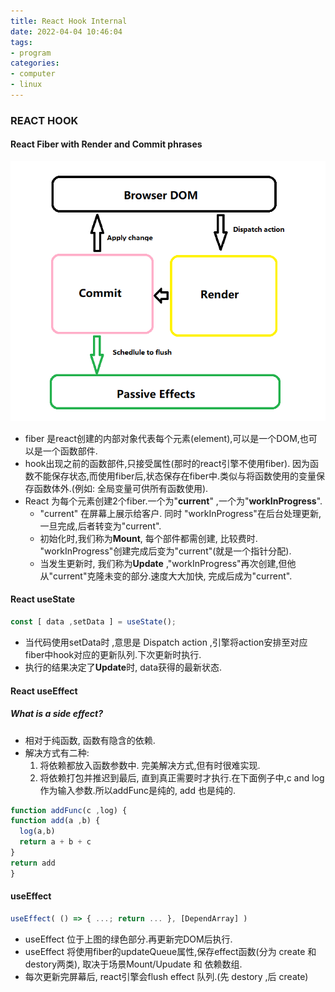 ```yaml
---
title: React Hook Internal
date: 2022-04-04 10:46:04
tags:
- program
categories: 
- computer
- linux
---
```

### REACT HOOK 
#### React Fiber with Render and Commit phrases
![](/images/react_fiber.png)
* fiber 是react创建的内部对象代表每个元素(element),可以是一个DOM,也可以是一个函数部件.
* hook出现之前的函数部件,只接受属性(那时的react引擎不使用fiber). 因为函数不能保存状态,而使用fiber后,状态保存在fiber中.类似与将函数使用的变量保存函数体外.(例如: 全局变量可供所有函数使用).
* React 为每个元素创建2个fiber.一个为"**current**" ,一个为"**workInProgress**".
  * "current" 在屏幕上展示给客户. 同时 "workInProgress"在后台处理更新,一旦完成,后者转变为"current".
  * 初始化时,我们称为**Mount**, 每个部件都需创建, 比较费时. "workInProgress"创建完成后变为"current"(就是一个指针分配).
  * 当发生更新时, 我们称为**Update** ,"workInProgress"再次创建,但他从"current"克隆未变的部分.速度大大加快, 完成后成为"current".

#### React useState
```js
const [ data ,setData ] = useState();
```
* 当代码使用setData时 ,意思是 Dispatch action ,引擎将action安排至对应fiber中hook对应的更新队列.下次更新时执行.
* 执行的结果决定了**Update**时, data获得的最新状态.

#### React useEffect
##### What is a side effect?
* 相对于纯函数, 函数有隐含的依赖.
* 解决方式有二种:
  1. 将依赖都放入函数参数中. 完美解决方式,但有时很难实现.
  2. 将依赖打包并推迟到最后, 直到真正需要时才执行.在下面例子中,c and log 作为输入参数.所以addFunc是纯的, add 也是纯的.
```js
function addFunc(c ,log) {
function add(a ,b) {
  log(a,b)
  return a + b + c
}
return add
}
```
#### useEffect
```js
useEffect( () => { ...; return ... }, [DependArray] )
```
* useEffect 位于上图的绿色部分.再更新完DOM后执行.
* useEffect 将使用fiber的updateQueue属性,保存effect函数(分为 create 和destory两类), 取决于场景Mount/Upudate 和 依赖数组.
* 每次更新完屏幕后, react引擎会flush effect 队列.(先 destory ,后 create)
